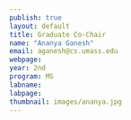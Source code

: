 ```yaml
---
publish: true
layout: default
title: Graduate Co-Chair
name: "Ananya Ganesh"
email: aganesh@cs.umass.edu 
webpage: 
year: 2nd
program: MS
labname: 
labpage: 
thumbnail: images/ananya.jpg
---
```


